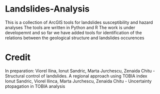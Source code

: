 # Landslides-Analysis
This is a collection of ArcGIS tools for landslides susceptibility and hazard analyses
The tools are written in Python and R
The work is under developemnt and so far we have added tools for identification of the relations between the geological structure and landslides occurences

# Credit
In preparation:
Viorel Ilina, Ionut Sandric, Marta Jurchescu, Zenaida Chitu - Structural control of landslides. A regional approach using TOBIA index
Ionut Sandric, Viorel Ilinca, Marta Jurchescu, Zenaida Chitu - Uncertainty ptopagation in TOBIA analysis


